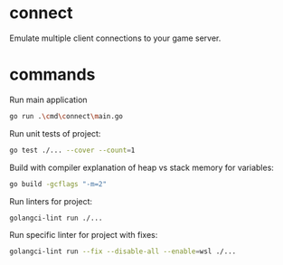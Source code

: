 <!--
SPDX-FileCopyrightText: © 2024 Melg Eight <public.melg8@gmail.com>

SPDX-License-Identifier: MIT
-->

# connect
Emulate multiple client connections to your game server.


# commands

Run main application
```bash
go run .\cmd\connect\main.go
```

Run unit tests of project:
```bash
go test ./... --cover --count=1
```

Build with compiler explanation of heap vs stack memory for variables:
```bash
go build -gcflags "-m=2"
```

Run linters for project:
```bash
golangci-lint run ./...
```

Run specific linter for project with fixes:
```bash
golangci-lint run --fix --disable-all --enable=wsl ./...
```